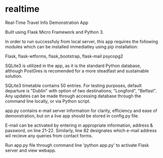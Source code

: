 # realtime
Real-Time Travel Info Demonstration App

Built using Flask Micro Framework and Python 3.

In order to run successfuly from local server, this app requires the following modules which can be installed immediatley using pip installation:

Flask,
flask-wtforms,
flask_bootstrap,
flask-mail
psycopg2

SQLite3 is utilized in the app, as it is the standard Python database, although PostGres is recomended for a more steadfast and sustainable solution. 

SQLite3 timetable contains 50 entries. For testing purposes, default departure is "Dublin" with option of two destinations; "Longford", "Belfast". Any updates can be made through accessing database through the command line locally, or via Python script.

app.py contains e-mail server information for clarity, efficiency and ease of demonstration, but on a live app should be stored in config.py file.

E-mail can be activated by entering in appropriate information, address & password, on line 21-22. Similarly, line 82 designates which e-mail address wil recieve any queries from contact forms.

Run app.py file through command line 'python app.py' to activate Flask server and view webapp.
